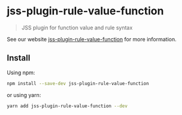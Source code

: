 # jss-plugin-rule-value-function

> JSS plugin for function value and rule syntax

See our website [jss-plugin-rule-value-function](https://cssinjs.org/jss-plugin-rule-value-function?v=v10.0.0-alpha.8) for more information.

## Install

Using npm:

```sh
npm install --save-dev jss-plugin-rule-value-function
```

or using yarn:

```sh
yarn add jss-plugin-rule-value-function --dev
```
